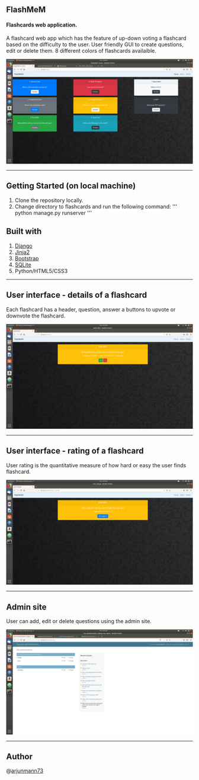 ## FlashMeM
#### Flashcards web application. <br>
A flashcard web app which has the feature of up-down voting a flashcard based on the difficulty to the user. User friendly GUI to create questions, edit or delete them. 8 different colors of flashcards availaible. 

![](Images/initial.png)

---

## Getting Started (on local machine)
1. Clone the repository locally. 
2. Change directory to flashcards and run the following command: ''' python manage.py runserver '''

## Built with
1. [Django](https://www.djangoproject.com/)
2. [Jinja2](http://jinja.pocoo.org/)
3. [Bootstrap](https://getbootstrap.com/)
4. [SQLite](https://www.sqlite.org/index.html)
5. Python/HTML5/CSS3

---
## User interface - details of a flashcard
Each flashcard has a header, question, answer a buttons to upvote or downvote the flashcard.

![](Images/details.png)

---

## User interface - rating of a flashcard
User rating is the quantitative measure of how hard or easy the user finds flashcard.

![](Images/user_rating.png)

---

## Admin site
User can add, edit or delete questions using the admin site. 

![](Images/admin.png)

---

## Author
@[arjunmann73](https://github.com/arjunmann73)
